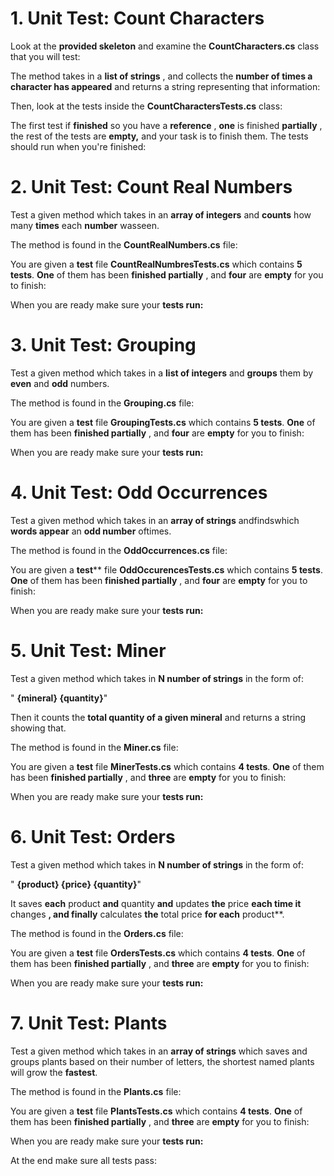 ﻿# 1. Unit Test: Count Characters

Look at the **provided skeleton** and examine the **CountCharacters.cs** class that you will test:

The method takes in a **list of strings** , and collects the **number of times a character has appeared** and returns a string representing that information:

Then, look at the tests inside the **CountCharactersTests.cs** class:

The first test if **finished** so you have a **reference** , **one** is finished **partially** , the rest of the tests are **empty,** and your task is to finish them. The tests should run when you're finished:

# 2. Unit Test: Count Real Numbers

Test a given method which takes in an **array of integers** and **counts** how many **times** each **number** wasseen.

The method is found in the **CountRealNumbers.cs** file:


You are given a **test** file **CountRealNumbresTests.cs** which contains **5 tests**. **One** of them has been **finished partially** , and **four** are **empty** for you to finish:


When you are ready make sure your **tests run:**



# 3. Unit Test: Grouping

Test a given method which takes in a **list of integers** and **groups** them by **even** and **odd** numbers.

The method is found in the **Grouping.cs** file:

You are given a **test** file **GroupingTests.cs** which contains **5 tests**. **One** of them has been **finished partially** , and **four** are **empty** for you to finish:

When you are ready make sure your **tests run:**

# 4. Unit Test: Odd Occurrences

Test a given method which takes in an **array of strings** andfindswhich **words appear** an **odd number** oftimes.

The method is found in the **OddOccurrences.cs** file:


You are given a **test**** file **OddOccurencesTests.cs** which contains **5 tests**. **One** of them has been **finished partially** , and **four** are **empty** for you to finish:


When you are ready make sure your **tests run:**



# 5. Unit Test: Miner

Test a given method which takes in **N number of strings** in the form of:

" **\{mineral} \{quantity}**"

Then it counts the **total quantity of a given mineral** and returns a string showing that.

The method is found in the **Miner.cs** file:

You are given a **test** file **MinerTests.cs** which contains **4 tests**. **One** of them has been **finished partially** , and **three** are **empty** for you to finish:


When you are ready make sure your **tests run:**


# 6. Unit Test: Orders

Test a given method which takes in **N number of strings** in the form of:

" **\{product} \{price} \{quantity}**"

It saves **each** product **and** quantity **and** updates **the** price **each time it** changes **, and finally** calculates **the** total price **for each** product**.

The method is found in the **Orders.cs** file:



You are given a **test** file **OrdersTests.cs** which contains **4 tests**. **One** of them has been **finished partially** , and **three** are **empty** for you to finish:


When you are ready make sure your **tests run:**



# 7. Unit Test: Plants

Test a given method which takes in an **array of strings** which saves and groups plants based on their number of letters, the shortest named plants will grow the **fastest**.

The method is found in the **Plants.cs** file:



You are given a **test** file **PlantsTests.cs** which contains **4 tests**. **One** of them has been **finished partially** , and **three** are **empty** for you to finish:


When you are ready make sure your **tests run:**


At the end make sure all tests pass:
